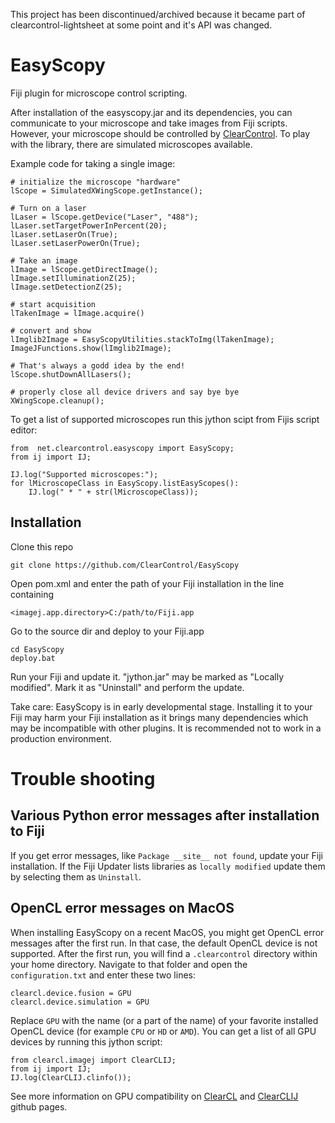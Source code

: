 This project has been discontinued/archived because it became part of clearcontrol-lightsheet at some point and it's API was changed.




# EasyScopy
Fiji plugin for microscope control scripting. 

After installation of the easyscopy.jar and its dependencies, you can communicate to your microscope and take images from Fiji scripts. However, your microscope should be controlled by [ClearControl](http://github.com/ClearControl). To play with the library, there are simulated microscopes available.

Example code for taking a single image:
```
# initialize the microscope "hardware"
lScope = SimulatedXWingScope.getInstance();

# Turn on a laser
lLaser = lScope.getDevice("Laser", "488");
lLaser.setTargetPowerInPercent(20);
lLaser.setLaserOn(True);
lLaser.setLaserPowerOn(True);

# Take an image
lImage = lScope.getDirectImage();
lImage.setIlluminationZ(25);
lImage.setDetectionZ(25);

# start acquisition
lTakenImage = lImage.acquire()

# convert and show
lImglib2Image = EasyScopyUtilities.stackToImg(lTakenImage);
ImageJFunctions.show(lImglib2Image);

# That's always a godd idea by the end!
lScope.shutDownAllLasers();

# properly close all device drivers and say bye bye
XWingScope.cleanup();
```

To get a list of supported microscopes run this jython scipt from Fijis script editor:
```
from  net.clearcontrol.easyscopy import EasyScopy;
from ij import IJ;

IJ.log("Supported microscopes:");
for lMicroscopeClass in EasyScopy.listEasyScopes():
    IJ.log(" * " + str(lMicroscopeClass));
```

## Installation

Clone this repo
```
git clone https://github.com/ClearControl/EasyScopy
```

Open pom.xml and enter the path of your Fiji installation in the line containing

```
<imagej.app.directory>C:/path/to/Fiji.app
```

Go to the source dir and deploy to your Fiji.app

```
cd EasyScopy
deploy.bat
```

Run your Fiji and update it. "jython.jar" may be marked as "Locally modified". Mark it as "Uninstall" and perform the update.

Take care: EasyScopy is in early developmental stage. Installing it to your Fiji may harm your Fiji installation as it brings many dependencies which may be incompatible with other plugins. It is recommended not to work in a production environment.

# Trouble shooting
## Various Python error messages after installation to Fiji
If you get error messages, like `Package __site__ not found`, update your Fiji installation. If the Fiji Updater lists libraries as `locally modified` update them by selecting them as `Uninstall`.

## OpenCL error messages on MacOS
When installing EasyScopy on a recent MacOS, you might get OpenCL error messages after the first run. In that case, the default OpenCL device is not supported. After the first run, you will find a `.clearcontrol` directory within your home directory. Navigate to that folder and open the `configuration.txt` and enter these two lines:
```
clearcl.device.fusion = GPU
clearcl.device.simulation = GPU
```

Replace `GPU` with the name (or a part of the name) of your favorite installed OpenCL device (for example `CPU` or `HD` or `AMD`). You can get a list of all GPU devices by running this jython script:

```
from clearcl.imagej import ClearCLIJ;
from ij import IJ;
IJ.log(ClearCLIJ.clinfo());
```

See more information on GPU compatibility on [ClearCL](https://github.com/ClearVolume/ClearCL) and [ClearCLIJ](https://github.com/ClearControl/ClearCLIJ) github pages.


